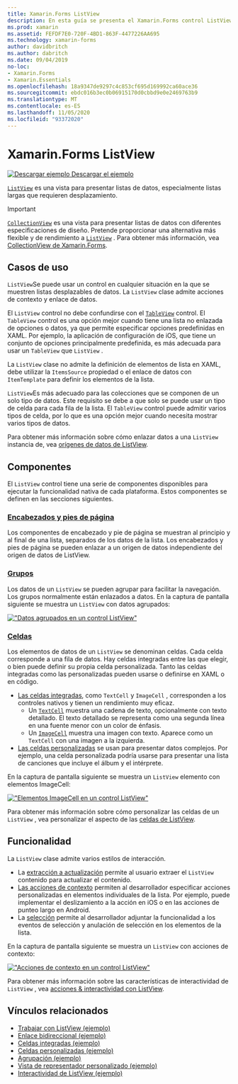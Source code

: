 ```yaml
---
title: Xamarin.Forms ListView
description: En esta guía se presenta el Xamarin.Forms control ListView, que se puede usar para presentar los datos en listas interactivas.
ms.prod: xamarin
ms.assetid: FEFDF7E0-720F-4BD1-863F-4477226AA695
ms.technology: xamarin-forms
author: davidbritch
ms.author: dabritch
ms.date: 09/04/2019
no-loc:
- Xamarin.Forms
- Xamarin.Essentials
ms.openlocfilehash: 18a9347de9297c4c853cf695d169992ca60ace36
ms.sourcegitcommit: ebdc016b3ec0b06915170d0cbbd9e0e2469763b9
ms.translationtype: MT
ms.contentlocale: es-ES
ms.lasthandoff: 11/05/2020
ms.locfileid: "93372020"
---
```

# <a name="no-locxamarinforms-listview"></a>Xamarin.Forms ListView

[![Descargar ejemplo](~/media/shared/download.png) Descargar el ejemplo](/samples/xamarin/xamarin-forms-samples/workingwithlistview)

[`ListView`](xref:Xamarin.Forms.ListView) es una vista para presentar listas de datos, especialmente listas largas que requieren desplazamiento.

> [!IMPORTANT]
> [`CollectionView`](xref:Xamarin.Forms.CollectionView) es una vista para presentar listas de datos con diferentes especificaciones de diseño. Pretende proporcionar una alternativa más flexible y de rendimiento a [`ListView`](xref:Xamarin.Forms.ListView) . Para obtener más información, vea [CollectionView de Xamarin.Forms](~/xamarin-forms/user-interface/collectionview/index.md).

## <a name="use-cases"></a>Casos de uso

`ListView`Se puede usar un control en cualquier situación en la que se muestren listas desplazables de datos. La `ListView` clase admite acciones de contexto y enlace de datos.

El `ListView` control no debe confundirse con el [`TableView`](~/xamarin-forms/user-interface/tableview.md) control. El `TableView` control es una opción mejor cuando tiene una lista no enlazada de opciones o datos, ya que permite especificar opciones predefinidas en XAML. Por ejemplo, la aplicación de configuración de iOS, que tiene un conjunto de opciones principalmente predefinida, es más adecuada para usar un `TableView` que `ListView` .

La `ListView` clase no admite la definición de elementos de lista en XAML, debe utilizar la `ItemsSource` propiedad o el enlace de datos con `ItemTemplate` para definir los elementos de la lista.

`ListView`Es más adecuado para las colecciones que se componen de un solo tipo de datos. Este requisito se debe a que solo se puede usar un tipo de celda para cada fila de la lista. El `TableView` control puede admitir varios tipos de celda, por lo que es una opción mejor cuando necesita mostrar varios tipos de datos.

Para obtener más información sobre cómo enlazar datos a una `ListView` instancia de, vea [orígenes de datos de ListView](~/xamarin-forms/user-interface/listview/data-and-databinding.md).

## <a name="components"></a>Componentes

El `ListView` control tiene una serie de componentes disponibles para ejecutar la funcionalidad nativa de cada plataforma. Estos componentes se definen en las secciones siguientes.

### <a name="headers-and-footers"></a>[Encabezados y pies de página](customizing-list-appearance.md#headers-and-footers)

Los componentes de encabezado y pie de página se muestran al principio y al final de una lista, separados de los datos de la lista. Los encabezados y pies de página se pueden enlazar a un origen de datos independiente del origen de datos de ListView.

### <a name="groups"></a>[Grupos](customizing-list-appearance.md#grouping)

Los datos de un `ListView` se pueden agrupar para facilitar la navegación. Los grupos normalmente están enlazados a datos. En la captura de pantalla siguiente se muestra un `ListView` con datos agrupados:

[!["Datos agrupados en un control ListView"](images/grouping-depth-cropped.png)](images/grouping-depth.png#lightbox "Datos agrupados en un control ListView")

### <a name="cells"></a>[Celdas](customizing-cell-appearance.md)

Los elementos de datos de un `ListView` se denominan celdas. Cada celda corresponde a una fila de datos. Hay celdas integradas entre las que elegir, o bien puede definir su propia celda personalizada. Tanto las celdas integradas como las personalizadas pueden usarse o definirse en XAML o en código.

- [Las celdas integradas](customizing-cell-appearance.md#built-in-cells), como `TextCell` y `ImageCell` , corresponden a los controles nativos y tienen un rendimiento muy eficaz.
  - Un [`TextCell`](customizing-cell-appearance.md#textcell) muestra una cadena de texto, opcionalmente con texto detallado. El texto detallado se representa como una segunda línea en una fuente menor con un color de énfasis.
  - Un [`ImageCell`](customizing-cell-appearance.md#imagecell) muestra una imagen con texto. Aparece como un `TextCell` con una imagen a la izquierda.
- [Las celdas personalizadas](customizing-cell-appearance.md#custom-cells) se usan para presentar datos complejos. Por ejemplo, una celda personalizada podría usarse para presentar una lista de canciones que incluye el álbum y el intérprete.

En la captura de pantalla siguiente se muestra un `ListView` elemento con elementos ImageCell:

[!["Elementos ImageCell en un control ListView"](images/image-cell-default-cropped.png)](images/image-cell-default.png#lightbox "ImageCell elementos en un control ListView")

Para obtener más información sobre cómo personalizar las celdas de un `ListView` , vea personalizar el aspecto de las [celdas de ListView](customizing-cell-appearance.md).

## <a name="functionality"></a>Funcionalidad

La `ListView` clase admite varios estilos de interacción.

- La [extracción a actualización](interactivity.md#pull-to-refresh) permite al usuario extraer el `ListView` contenido para actualizar el contenido.
- [Las acciones de contexto](interactivity.md#context-actions) permiten al desarrollador especificar acciones personalizadas en elementos individuales de la lista. Por ejemplo, puede implementar el deslizamiento a la acción en iOS o en las acciones de punteo largo en Android.
- La [selección](interactivity.md#selection-and-taps) permite al desarrollador adjuntar la funcionalidad a los eventos de selección y anulación de selección en los elementos de la lista.

En la captura de pantalla siguiente se muestra un `ListView` con acciones de contexto:

[!["Acciones de contexto en un control ListView"](images/context-default-cropped.png)](images/context-default.png#lightbox "Acciones de contexto en un control ListView")

Para obtener más información sobre las características de interactividad de `ListView` , vea [acciones & interactividad con ListView](interactivity.md).

## <a name="related-links"></a>Vínculos relacionados

- [Trabajar con ListView (ejemplo)](/samples/xamarin/xamarin-forms-samples/workingwithlistview)
- [Enlace bidireccional (ejemplo)](/samples/xamarin/xamarin-forms-samples/userinterface-listview-switchentrytwobinding)
- [Celdas integradas (ejemplo)](/samples/xamarin/xamarin-forms-samples/userinterface-listview-builtincells)
- [Celdas personalizadas (ejemplo)](/samples/xamarin/xamarin-forms-samples/userinterface-listview-customcells)
- [Agrupación (ejemplo)](/samples/xamarin/xamarin-forms-samples/userinterface-listview-grouping)
- [Vista de representador personalizado (ejemplo)](/samples/xamarin/xamarin-forms-samples/workingwithlistviewnative/)
- [Interactividad de ListView (ejemplo)](/samples/xamarin/xamarin-forms-samples/userinterface-listview-interactivity)